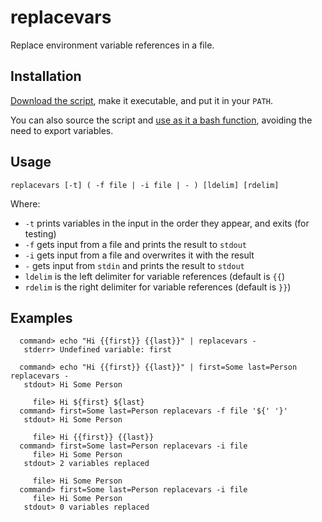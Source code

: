 # replacevars

Replace environment variable references in a file.

## Installation

[Download the script](https://raw.githubusercontent.com/cwilper/replacevars/master/replacevars), make it executable,
and put it in your `PATH`.

You can also source the script and [use as it a bash function](https://raw.githubusercontent.com/cwilper/replacevars/master/sourcing-example.sh),
avoiding the need to export variables.

## Usage

```
replacevars [-t] ( -f file | -i file | - ) [ldelim] [rdelim]
```

Where:
  * `-t` prints variables in the input in the order they appear, and exits (for testing)
  * `-f` gets input from a file and prints the result to `stdout`
  * `-i` gets input from a file and overwrites it with the result
  * `-` gets input from `stdin` and prints the result to `stdout`
  * `ldelim` is the left delimiter for variable references (default is `{{`)
  * `rdelim` is the right delimiter for variable references (default is `}}`)

## Examples

```
  command> echo "Hi {{first}} {{last}}" | replacevars -
   stderr> Undefined variable: first

  command> echo "Hi {{first}} {{last}}" | first=Some last=Person replacevars -
   stdout> Hi Some Person

     file> Hi ${first} ${last}
  command> first=Some last=Person replacevars -f file '${' '}'
   stdout> Hi Some Person

     file> Hi {{first}} {{last}}
  command> first=Some last=Person replacevars -i file
     file> Hi Some Person
   stdout> 2 variables replaced

     file> Hi Some Person
  command> first=Some last=Person replacevars -i file
     file> Hi Some Person
   stdout> 0 variables replaced
```
